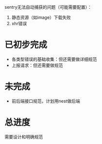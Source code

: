 sentry无法自动捕获的问题（可能需要配置）：
1. 静态资源（如image）下载失败
2. xhr错误 


# 已初步完成
* 各类型错误的基础收集：但还需要做详细规范
* 上报请求：但还需要做规范

# 未完成
* 前后端接口规范，计划用nest做后端

# 总进度
需要设计和明确规范